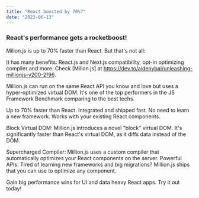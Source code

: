 ```yaml
---
title: "React boosted by 70%?"
date: "2023-06-13"
---
```


### React's performance gets a rocketboost!

Milion.js is up to 70% faster than React. But that's not all:

It has many benefits: React.js and Next.js compatibility, opt-in optimizing compiler and more. Check [Milion.js] at https://dev.to/aidenybai/unleashing-millionjs-v200-2f96.

Million.js can run on the same React API you know and love but uses a hyper-optimized virtual DOM. It's one of the top performers in the JS Framework Benchmark comparing to the best techs.

Up to 70% faster than React. Integrated and shipped fast.
No need to learn a new framework. Works with your existing React components.

Block Virtual DOM: Million.js introduces a novel "block" virtual DOM.
It's significantly faster than React's virtual DOM, as it diffs data instead of the DOM.

Supercharged Compiler: Million.js uses a custom compiler that automatically optimizes your React components on the server.
Powerful APIs: Tired of learning new frameworks and big migrations? Million.js ships that you can use to optimize any component.

Gain big performance wins for UI and data heavy React apps. Try it out today!
